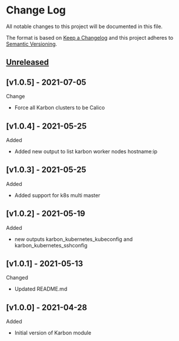 # Change Log

All notable changes to this project will be documented in this file.

The format is based on [Keep a Changelog](http://keepachangelog.com/) and this
project adheres to [Semantic Versioning](http://semver.org/).

<a name="unreleased"></a>
## [Unreleased]

<a name="v1.0.5"></a>
## [v1.0.5] - 2021-07-05

Change
- Force all Karbon clusters to be Calico

<a name="v1.0.4"></a>
## [v1.0.4] - 2021-05-25

Added
- Added new output to list karbon worker nodes hostname:ip


<a name="v1.0.3"></a>
## [v1.0.3] - 2021-05-25

Added
- Added support for k8s multi master

<a name="v1.0.2"></a>
## [v1.0.2] - 2021-05-19

Added
- new outputs karbon_kubernetes_kubeconfig and karbon_kubernetes_sshconfig


<a name="v1.0.1"></a>
## [v1.0.1] - 2021-05-13

Changed
- Updated README.md


<a name="v1.0.0"></a>
## [v1.0.0] - 2021-04-28

Added
- Initial version of Karbon module

[Unreleased]: https://github.com/Aristocrat-B2B/terraform-nutanix-karbon/compare/v1.0.0...HEAD
